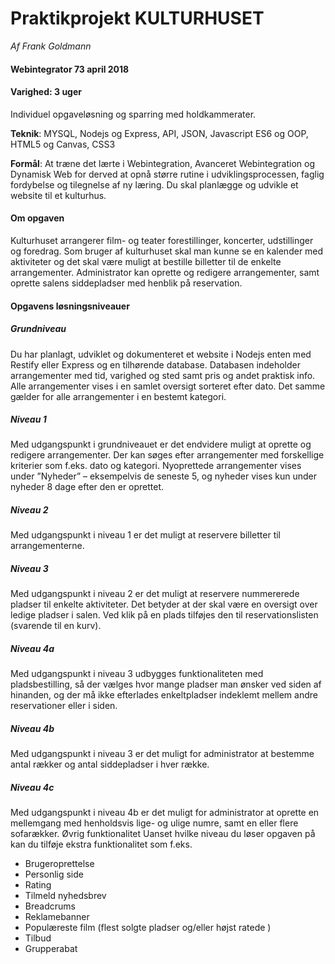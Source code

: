 # Praktikprojekt KULTURHUSET
_Af Frank Goldmann_
#### Webintegrator 73 april 2018
#### Varighed: 3 uger
Individuel opgaveløsning og sparring med holdkammerater.

**Teknik**: MYSQL, Nodejs og Express, API, JSON, Javascript ES6 og OOP, HTML5 og Canvas, CSS3

**Formål**: At træne det lærte i Webintegration, Avanceret Webintegration og Dynamisk Web for derved at opnå større rutine i udviklingsprocessen, faglig fordybelse og tilegnelse af ny læring.
Du skal planlægge og udvikle et website til et kulturhus.

#### Om opgaven
Kulturhuset arrangerer film- og teater forestillinger, koncerter, udstillinger og foredrag.
Som bruger af kulturhuset skal man kunne se en kalender med aktiviteter og det skal være muligt at bestille billetter til de enkelte arrangementer.
Administrator kan oprette og redigere arrangementer, samt oprette salens siddepladser med henblik på reservation. 
#### Opgavens løsningsniveauer
##### Grundniveau
Du har planlagt, udviklet og dokumenteret et website i Nodejs enten med Restify eller Express og en tilhørende database.
Databasen indeholder arrangementer med tid, varighed og sted samt pris og andet praktisk info.
Alle arrangementer vises i en samlet oversigt sorteret efter dato. Det samme gælder for alle arrangementer i en bestemt kategori.
##### Niveau 1
Med udgangspunkt i grundniveauet er det endvidere muligt at oprette og redigere arrangementer.
Der kan søges efter arrangementer med forskellige kriterier som f.eks. dato og kategori.
Nyoprettede arrangementer vises under ”Nyheder” – eksempelvis de seneste 5, og nyheder vises kun under nyheder 8 dage efter den er oprettet.
##### Niveau 2
Med udgangspunkt i niveau 1 er det muligt at reservere billetter til arrangementerne. 
##### Niveau 3
Med udgangspunkt i niveau 2 er det muligt at reservere nummererede pladser til enkelte aktiviteter. Det betyder at der skal være en oversigt over ledige pladser i salen. Ved klik på en plads tilføjes den til reservationslisten (svarende til en kurv).
##### Niveau 4a
Med udgangspunkt i niveau 3 udbygges funktionaliteten med pladsbestilling, så der vælges hvor mange pladser man ønsker ved siden af hinanden, og der må ikke efterlades enkeltpladser indeklemt mellem andre reservationer eller i siden.
##### Niveau 4b
Med udgangspunkt i niveau 3 er det muligt for administrator at bestemme antal rækker og antal siddepladser i hver række.
##### Niveau 4c
Med udgangspunkt i niveau 4b er det muligt for administrator at oprette en mellemgang med henholdsvis lige- og ulige numre, samt en eller flere sofarækker.
Øvrig funktionalitet
Uanset hvilke niveau du løser opgaven på kan du tilføje ekstra funktionalitet som f.eks.
- Brugeroprettelse
- Personlig side
- Rating
- Tilmeld nyhedsbrev
- Breadcrums
- Reklamebanner
- Populæreste film (flest solgte pladser og/eller højst ratede )
- Tilbud
- Grupperabat

